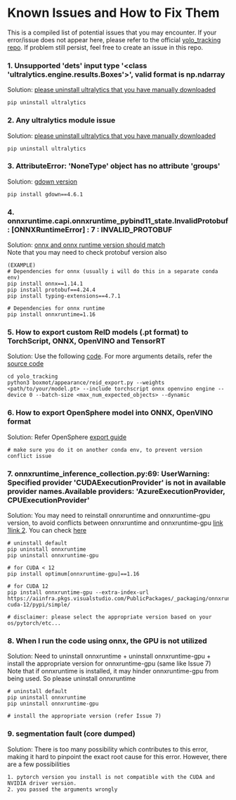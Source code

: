 # Known Issues and How to Fix Them

This is a compiled list of potential issues that you may encounter. If your error/issue does not appear here, please refer to the official [yolo_tracking repo](https://github.com/mikel-brostrom/yolo_tracking). If problem still persist, feel free to create an issue in this repo.

### 1. Unsupported 'dets' input type '<class 'ultralytics.engine.results.Boxes'>', valid format is np.ndarray
Solution: [please uninstall ultralytics that you have manually downloaded](https://github.com/mikel-brostrom/yolo_tracking/issues/1071#issuecomment-1684865948)
```
pip uninstall ultralytics
```

### 2. Any ultralytics module issue
Solution: [please uninstall ultralytics that you have manually downloaded](https://github.com/mikel-brostrom/yolo_tracking/issues/1071#issuecomment-1684865948)
```
pip uninstall ultralytics
```

### 3. AttributeError: 'NoneType' object has no attribute 'groups'
Solution: [gdown version](https://github.com/mikel-brostrom/yolo_tracking/issues/1248#issuecomment-1889563576)
```
pip install gdown==4.6.1
```

### 4. onnxruntime.capi.onnxruntime_pybind11_state.InvalidProtobuf: [ONNXRuntimeError] : 7 : INVALID_PROTOBUF
Solution: [onnx and onnx runtime version should match](https://onnxruntime.ai/docs/reference/compatibility.html) </br>
Note that you may need to check protobuf version also
```
(EXAMPLE)
# Dependencies for onnx (usually i will do this in a separate conda env)
pip install onnx==1.14.1
pip install protobuf==4.24.4
pip install typing-extensions==4.7.1

# Dependencies for onnx runtime
pip install onnxruntime=1.16
```

### 5. How to export custom ReID models (.pt format) to TorchScript, ONNX, OpenVINO and TensorRT
Solution: Use the following [code](https://github.com/mikel-brostrom/yolo_tracking/wiki/ReID-multi-framework-model-export). For more arguments details, refer the [source code](https://github.com/yjwong1999/OpenVINO-Face-Tracking-using-YOLOv8-and-DeepSORT/blob/main/yolo_tracking/boxmot/appearance/reid_export.py)
```
cd yolo_tracking
python3 boxmot/appearance/reid_export.py --weights <path/to/your/model.pt> --include torchscript onnx openvino engine --device 0 --batch-size <max_num_expected_objects> --dynamic
```

### 6. How to export OpenSphere model into ONNX, OpenVINO format
Solution: Refer OpenSphere [export guide](https://github.com/yjwong1999/opensphere/blob/main/README.md#export-opensphere-model-to-other-format-for-future-usage)
```
# make sure you do it on another conda env, to prevent version conflict issue
```

### 7. onnxruntime_inference_collection.py:69: UserWarning: Specified provider 'CUDAExecutionProvider' is not in available provider names.Available providers: 'AzureExecutionProvider, CPUExecutionProvider'
Solution: You may need to reinstall onnxruntime and onnxruntime-gpu version, to avoid conflicts between onnxruntime and onnxruntime-gpu [link 1](https://stackoverflow.com/a/76463621)[link 2](https://huggingface.co/docs/optimum/main/en/onnxruntime/usage_guides/gpu#cuda-installation). You can check [here](https://onnxruntime.ai/docs/execution-providers/CUDA-ExecutionProvider.html#requirementsto)
```
# uninstall default
pip uninstall onnxruntime
pip uninstall onnxruntime-gpu

# for CUDA < 12
pip install optimum[onnxruntime-gpu]==1.16

# for CUDA 12
pip install onnxruntime-gpu --extra-index-url https://aiinfra.pkgs.visualstudio.com/PublicPackages/_packaging/onnxruntime-cuda-12/pypi/simple/

# disclaimer: please select the appropriate version based on your os/pytorch/etc...
```

### 8. When I run the code using onnx, the GPU is not utilized
Solution: Need to uninstall onnxruntime + uninstall onnxruntime-gpu + install the appropriate version for onnxruntime-gpu (same like Issue 7)</br>
Note that if onnxruntime is installed, it may hinder onnxruntime-gpu from being used. So please uninstall onnxruntime
```
# uninstall default
pip uninstall onnxruntime
pip uninstall onnxruntime-gpu

# install the appropriate version (refer Issue 7)
```

### 9. segmentation fault (core dumped)
Solution: There is too many possibility which contributes to this error, making it hard to pinpoint the exact root cause for this error. However, there are a few possibilities
```
1. pytorch version you install is not compatible with the CUDA and NVIDIA driver version.
2. you passed the arguments wrongly
```
